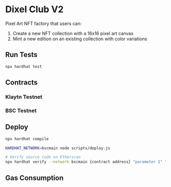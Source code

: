 # Dixel Club V2

Pixel Art NFT factory that users can:
1. Create a new NFT collection with a 16x16 pixel art canvas
2. Mint a new edition on an existing collection with color variations

## Run Tests
```bash
npx hardhat test
```

## Contracts

### Klaytn Testnet

### BSC Testnet

## Deploy
```bash
npx hardhat compile

HARDHAT_NETWORK=bscmain node scripts/deploy.js

# Verify source code on Etherscan
npx hardhat verify --network bscmain {contract address} "parameter 1" "parameter 2"
```

## Gas Consumption
